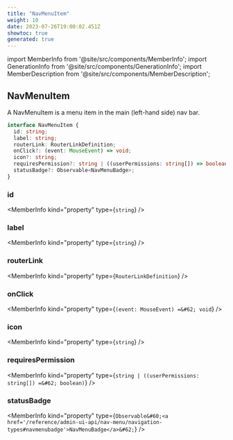 ```yaml
---
title: "NavMenuItem"
weight: 10
date: 2023-07-26T19:00:02.451Z
showtoc: true
generated: true
---
```

<!-- This file was generated from the Vendure source. Do not modify. Instead, re-run the "docs:build" script -->
import MemberInfo from '@site/src/components/MemberInfo';
import GenerationInfo from '@site/src/components/GenerationInfo';
import MemberDescription from '@site/src/components/MemberDescription';


## NavMenuItem

<GenerationInfo sourceFile="packages/admin-ui/src/lib/core/src/providers/nav-builder/nav-builder-types.ts" sourceLine="36" packageName="@vendure/admin-ui" />

A NavMenuItem is a menu item in the main (left-hand side) nav
bar.

```ts title="Signature"
interface NavMenuItem {
  id: string;
  label: string;
  routerLink: RouterLinkDefinition;
  onClick?: (event: MouseEvent) => void;
  icon?: string;
  requiresPermission?: string | ((userPermissions: string[]) => boolean);
  statusBadge?: Observable<NavMenuBadge>;
}
```

<div className="members-wrapper">

### id

<MemberInfo kind="property" type={`string`}   />


### label

<MemberInfo kind="property" type={`string`}   />


### routerLink

<MemberInfo kind="property" type={`RouterLinkDefinition`}   />


### onClick

<MemberInfo kind="property" type={`(event: MouseEvent) =&#62; void`}   />


### icon

<MemberInfo kind="property" type={`string`}   />


### requiresPermission

<MemberInfo kind="property" type={`string | ((userPermissions: string[]) =&#62; boolean)`}   />


### statusBadge

<MemberInfo kind="property" type={`Observable&#60;<a href='/reference/admin-ui-api/nav-menu/navigation-types#navmenubadge'>NavMenuBadge</a>&#62;`}   />




</div>
